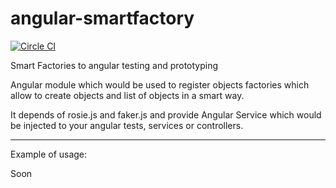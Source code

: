 # angular-smartfactory

[![Circle CI](https://circleci.com/gh/abner/angular-smartfactory.svg?style=svg)](https://circleci.com/gh/abner/angular-smartfactory)

Smart Factories to angular testing and prototyping

Angular module which would be used to register objects factories which allow to create objects 
and list of objects in a smart way. 

It depends of rosie.js and faker.js and provide Angular Service which would be injected to your angular tests, services or controllers.

-------------------------
Example of usage:

Soon
